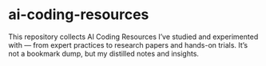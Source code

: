 # ai-coding-resources
This repository collects AI Coding Resources I’ve studied and experimented with — from expert practices to research papers and hands-on trials. It’s not a bookmark dump, but my distilled notes and insights.
